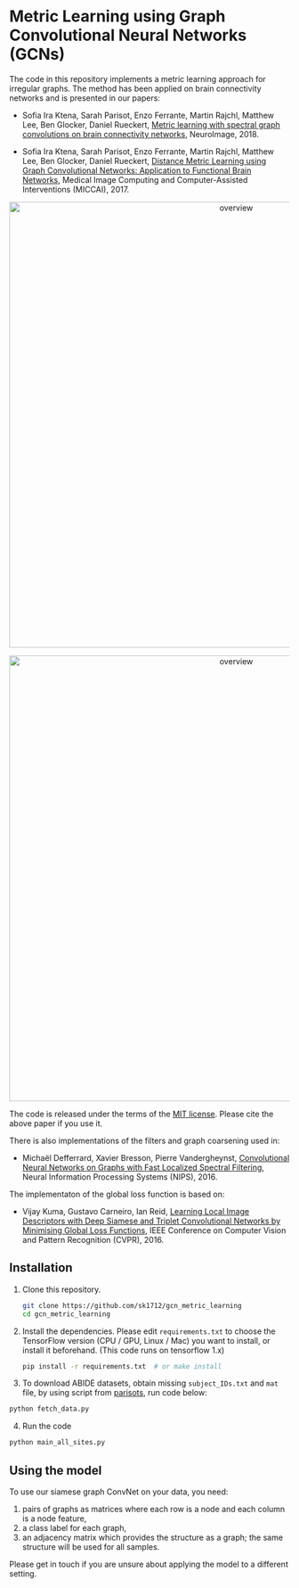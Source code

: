 # Metric Learning using Graph Convolutional Neural Networks (GCNs)

The code in this repository implements a metric learning approach for irregular
graphs. The method has been applied on brain connectivity networks and is
presented in our papers:

* Sofia Ira Ktena, Sarah Parisot, Enzo Ferrante, Martin Rajchl, Matthew Lee,
  Ben Glocker, Daniel Rueckert, [Metric learning with spectral graph convolutions on brain connectivity networks](https://www.sciencedirect.com/science/article/pii/S1053811917310765), NeuroImage, 2018.

* Sofia Ira Ktena, Sarah Parisot, Enzo Ferrante, Martin Rajchl, Matthew Lee,
  Ben Glocker, Daniel Rueckert, [Distance Metric Learning using Graph Convolutional
  Networks: Application to Functional Brain Networks](https://arxiv.org/abs/1703.02161), Medical Image Computing
  and Computer-Assisted Interventions (MICCAI), 2017.

<p align="center">
<img src="http://www.doc.ic.ac.uk/~sk1712/graph_construction.png" alt="overview" width="800"/>
</p>
<p align="center">
<img src="http://www.doc.ic.ac.uk/~sk1712/overview_metric_learning.png" alt="overview" width="800"/>
</p>

The code is released under the terms of the [MIT license](LICENSE.txt). Please
cite the above paper if you use it.

There is also implementations of the filters and graph coarsening used in:
* Michaël Defferrard, Xavier Bresson, Pierre Vandergheynst, [Convolutional Neural
  Networks on Graphs with Fast Localized Spectral Filtering](https://arxiv.org/abs/1606.09375), Neural
  Information Processing Systems (NIPS), 2016.

The implementaton of the global loss function is based on:
* Vijay Kuma, Gustavo Carneiro, Ian Reid, [Learning Local Image Descriptors with Deep
  Siamese and Triplet Convolutional Networks by Minimising Global Loss Functions](https://arxiv.org/abs/1512.09272),
  IEEE Conference on Computer Vision and Pattern Recognition (CVPR), 2016.

## Installation

1. Clone this repository.
   ```sh
   git clone https://github.com/sk1712/gcn_metric_learning
   cd gcn_metric_learning
   ```

2. Install the dependencies. Please edit `requirements.txt` to choose the
   TensorFlow version (CPU / GPU, Linux / Mac) you want to install, or install
   it beforehand. (This code runs on tensorflow 1.x)
   ```sh
   pip install -r requirements.txt  # or make install
   ```
3. To download ABIDE datasets, obtain missing `subject_IDs.txt` and `mat` file, by using script from [parisots](https://github.com/parisots/population-gcn), run code below:
```sh
python fetch_data.py
```

4. Run the code
```sh
python main_all_sites.py
```


## Using the model

To use our siamese graph ConvNet on your data, you need:

1. pairs of graphs as matrices where each row is a node and each column is a node feature,
2. a class label for each graph,
3. an adjacency matrix which provides the structure as a graph; the same structure
   will be used for all samples.

Please get in touch if you are unsure about applying the model to a different
setting.
